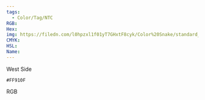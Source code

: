 ```yaml
---
tags:
  - Color/Tag/NTC
RGB:
Hex:
img: https://filedn.com/l0hpzxl1f01yT7GHxtF8cyk/Color%20Snake/standard_csv_to_svg//FF910F.svg
CMYK:
HSL:
Name:
---
```

West Side
```palette
#FF910F
```
RGB
